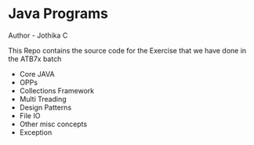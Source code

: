 # Java Programs

Author - Jothika C

This Repo contains the source code for the Exercise that
we have done in the ATB7x batch

- Core JAVA
- OPPs
- Collections Framework
- Multi Treading
- Design Patterns
- File IO 
- Other misc concepts
- Exception
